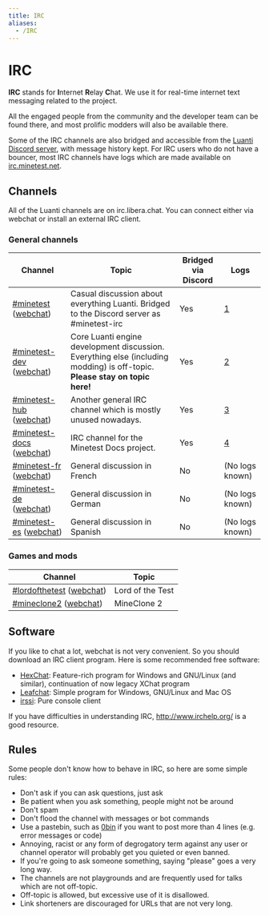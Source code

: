 ```yaml
---
title: IRC
aliases:
  - /IRC
---
```


# IRC

**IRC** stands for **I**nternet **R**elay **C**hat. We use it for real-time internet text messaging related to the project.

All the engaged people from the community and the developer team can be found there, and most prolific modders will also be available there.

Some of the IRC channels are also bridged and accessible from the [Luanti Discord server](https://discord.gg/minetest), with message history kept. For IRC users who do not have a bouncer, most IRC channels have logs which are made available on [irc.minetest.net](https://irc.minetest.net/).

## Channels

All of the Luanti channels are on irc.libera.chat. You can connect either via webchat or install an external IRC client.

### General channels

| Channel                                                                                                    | Topic                                                                                                                       | Bridged via Discord | Logs                                        |
| ---------------------------------------------------------------------------------------------------------- | --------------------------------------------------------------------------------------------------------------------------- | ------------------- | ------------------------------------------- |
| [#minetest](irc://irc.libera.chat/#minetest) ([webchat](https://web.libera.chat/#minetest))                | Casual discussion about everything Luanti. Bridged to the Discord server as #minetest-irc                                   | Yes                 | [1](https://irc.minetest.net/minetest/)     |
| [#minetest-dev](irc://irc.libera.chat/#minetest-dev) ([webchat](https://web.libera.chat/#minetest-dev))    | Core Luanti engine development discussion. Everything else (including modding) is off-topic. **Please stay on topic here!** | Yes                 | [2](https://irc.minetest.net/minetest-dev)  |
| [#minetest-hub](irc://irc.libera.chat/#minetest-hub) ([webchat](https://web.libera.chat/#minetest-hub))    | Another general IRC channel which is mostly unused nowadays.                                                                | Yes                 | [3](https://irc.minetest.net/minetest-hub)  |
| [#minetest-docs](irc://irc.libera.chat/#minetest-docs) ([webchat](https://web.libera.chat/#minetest-docs)) | IRC channel for the Minetest Docs project.                                                                                  | Yes                 | [4](https://irc.minetest.net/minetest-docs) |
| [#minetest-fr](irc://irc.libera.chat/#minetest-fr) ([webchat](https://web.libera.chat/#minetest-fr))       | General discussion in French                                                                                                | No                  | (No logs known)                             |
| [#minetest-de](irc://irc.libera.chat/#minetest-de) ([webchat](https://web.libera.chat/#minetest-de))       | General discussion in German                                                                                                | No                  | (No logs known)                             |
| [#minetest-es](irc://irc.libera.chat/#minetest-es) ([webchat](https://web.libera.chat/#minetest-es))       | General discussion in Spanish                                                                                               | No                  | (No logs known)                             |

### Games and mods

| Channel                                                                                                    | Topic            |
| ---------------------------------------------------------------------------------------------------------- | ---------------- |
| [#lordofthetest](irc://irc.libera.chat/#lordofthetest) ([webchat](https://web.libera.chat/#lordofthetest)) | Lord of the Test |
| [#mineclone2](irc://irc.libera.chat/#mineclone2) ([webchat](https://web.libera.chat/#mineclone2))          | MineClone 2      |

## Software

If you like to chat a lot, webchat is not very convenient. So you should download an IRC client program. Here is some recommended free software:

- [HexChat](https://hexchat.github.io/): Feature-rich program for Windows and GNU/Linux (and similar), continuation of now legacy XChat program
- [Leafchat](http://www.leafdigital.com/software/leafchat/): Simple program for Windows, GNU/Linux and Mac OS
- [irssi](https://irssi.org/): Pure console client

If you have difficulties in understanding IRC, [<http://www.irchelp.org/>](https://www.irchelp.org/) is a good resource.

## Rules

Some people don't know how to behave in IRC, so here are some simple rules:

- Don't ask if you can ask questions, just ask
- Be patient when you ask something, people might not be around
- Don't spam
- Don't flood the channel with messages or bot commands
- Use a pastebin, such as [0bin](https://0bin.net) if you want to post more than 4 lines (e.g. error messages or code)
- Annoying, racist or any form of degrogatory term against any user or channel operator will probably get you quieted or even banned.
- If you're going to ask someone something, saying "please" goes a very long way.
- The channels are not playgrounds and are frequently used for talks which are not off-topic.
- Off-topic is allowed, but excessive use of it is disallowed.
- Link shorteners are discouraged for URLs that are not very long.
